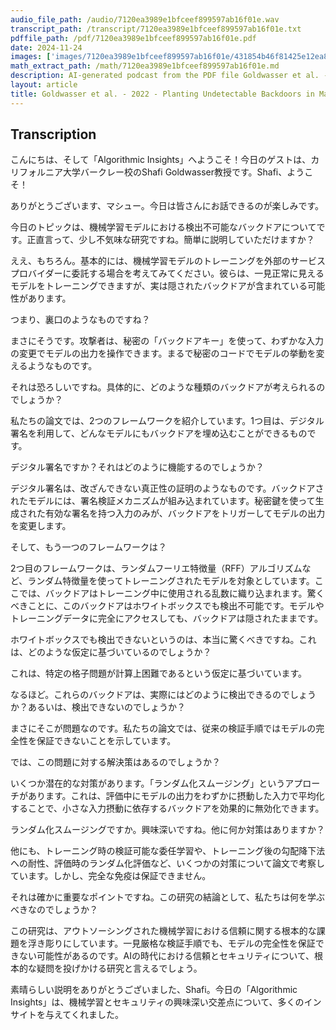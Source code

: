 ```yaml
---
audio_file_path: /audio/7120ea3989e1bfceef899597ab16f01e.wav
transcript_path: /transcript/7120ea3989e1bfceef899597ab16f01e.txt
pdffile_path: /pdf/7120ea3989e1bfceef899597ab16f01e.pdf
date: 2024-11-24
images: ['images/7120ea3989e1bfceef899597ab16f01e/431854b46f81425e12ea80db50d497b75e2ce1fee9b3e8eee282fffab3f89fb4.jpg', 'images/7120ea3989e1bfceef899597ab16f01e/908a621782305446a98e4021784119ebe31b179c3e6b91ef9b3f5f5a3a47cd8c.jpg', 'images/7120ea3989e1bfceef899597ab16f01e/380155c2d972b108ff3d54f24faa94598f0e855ec68078a635521d02c45e7f49.jpg', 'images/7120ea3989e1bfceef899597ab16f01e/e5ef43702b6e5d71edc089a31cc5324b26849d5b4ce1b8668b353967a5aaa8c5.jpg', 'images/7120ea3989e1bfceef899597ab16f01e/f93c958657d87ef9b2315a47e128edc82cd9c0e69c76cd9f8c8a69302d076dcf.jpg', 'images/7120ea3989e1bfceef899597ab16f01e/35666d0778d6f617c8c7e8c92d69281f9160dec01502304ca0937bac421d958b.jpg', 'images/7120ea3989e1bfceef899597ab16f01e/bd5b21cb2d50e1205e1f95a75fc0d2e3356e651792ad80b257f454d807d9508e.jpg', 'images/7120ea3989e1bfceef899597ab16f01e/5490aab3a49c2ac01752e26ea0732ba723da24be548ad8bf992a5f7a273e4461.jpg', 'images/7120ea3989e1bfceef899597ab16f01e/bd4b718f2d96442710b263e6a95a53c1dd44325502e665040b34b472f41a53b7.jpg', 'images/7120ea3989e1bfceef899597ab16f01e/fbe602ea66f9ab7197c9028c9b7b6822552964ebaec89bacd1786e6ece8b763b.jpg', 'images/7120ea3989e1bfceef899597ab16f01e/8dce85e1bffe4a28ee46f76674f28c504f2194a724590c4a1fea7a3c3d1888b8.jpg', 'images/7120ea3989e1bfceef899597ab16f01e/ddcb219839c24535603d7fce8547c081cc2c6458b33c522ce7839d3b50eabb5a.jpg', 'images/7120ea3989e1bfceef899597ab16f01e/33ab18b60dd7e08b50156a7d153374e2f9902bf1d26f7c8c8b2208b5cde6c45b.jpg']
math_extract_path: /math/7120ea3989e1bfceef899597ab16f01e.md
description: AI-generated podcast from the PDF file Goldwasser et al. - 2022 - Planting Undetectable Backdoors in Machine Learnin_JP / 7120ea3989e1bfceef899597ab16f01e
layout: article
title: Goldwasser et al. - 2022 - Planting Undetectable Backdoors in Machine Learnin_JP
---
```


## Transcription
こんにちは、そして「Algorithmic Insights」へようこそ！今日のゲストは、カリフォルニア大学バークレー校のShafi Goldwasser教授です。Shafi、ようこそ！

ありがとうございます、マシュー。今日は皆さんにお話できるのが楽しみです。

今日のトピックは、機械学習モデルにおける検出不可能なバックドアについてです。正直言って、少し不気味な研究ですね。簡単に説明していただけますか？

ええ、もちろん。基本的には、機械学習モデルのトレーニングを外部のサービスプロバイダーに委託する場合を考えてみてください。彼らは、一見正常に見えるモデルをトレーニングできますが、実は隠されたバックドアが含まれている可能性があります。

つまり、裏口のようなものですね？

まさにそうです。攻撃者は、秘密の「バックドアキー」を使って、わずかな入力の変更でモデルの出力を操作できます。まるで秘密のコードでモデルの挙動を変えるようなものです。

それは恐ろしいですね。具体的に、どのような種類のバックドアが考えられるのでしょうか？

私たちの論文では、2つのフレームワークを紹介しています。1つ目は、デジタル署名を利用して、どんなモデルにもバックドアを埋め込むことができるものです。

デジタル署名ですか？それはどのように機能するのでしょうか？

デジタル署名は、改ざんできない真正性の証明のようなものです。バックドアされたモデルには、署名検証メカニズムが組み込まれています。秘密鍵を使って生成された有効な署名を持つ入力のみが、バックドアをトリガーしてモデルの出力を変更します。

そして、もう一つのフレームワークは？

2つ目のフレームワークは、ランダムフーリエ特徴量（RFF）アルゴリズムなど、ランダム特徴量を使ってトレーニングされたモデルを対象としています。ここでは、バックドアはトレーニング中に使用される乱数に織り込まれます。驚くべきことに、このバックドアはホワイトボックスでも検出不可能です。モデルやトレーニングデータに完全にアクセスしても、バックドアは隠されたままです。

ホワイトボックスでも検出できないというのは、本当に驚くべきですね。これは、どのような仮定に基づいているのでしょうか？

これは、特定の格子問題が計算上困難であるという仮定に基づいています。

なるほど。これらのバックドアは、実際にはどのように検出できるのでしょうか？あるいは、検出できないのでしょうか？

まさにそこが問題なのです。私たちの論文では、従来の検証手順ではモデルの完全性を保証できないことを示しています。

では、この問題に対する解決策はあるのでしょうか？

いくつか潜在的な対策があります。「ランダム化スムージング」というアプローチがあります。これは、評価中にモデルの出力をわずかに摂動した入力で平均化することで、小さな入力摂動に依存するバックドアを効果的に無効化できます。

ランダム化スムージングですか。興味深いですね。他に何か対策はありますか？

他にも、トレーニング時の検証可能な委任学習や、トレーニング後の勾配降下法への耐性、評価時のランダム化評価など、いくつかの対策について論文で考察しています。しかし、完全な免疫は保証できません。

それは確かに重要なポイントですね。この研究の結論として、私たちは何を学ぶべきなのでしょうか？

この研究は、アウトソーシングされた機械学習における信頼に関する根本的な課題を浮き彫りにしています。一見厳格な検証手順でも、モデルの完全性を保証できない可能性があるのです。AIの時代における信頼とセキュリティについて、根本的な疑問を投げかける研究と言えるでしょう。

素晴らしい説明をありがとうございました、Shafi。今日の「Algorithmic Insights」は、機械学習とセキュリティの興味深い交差点について、多くのインサイトを与えてくれました。





